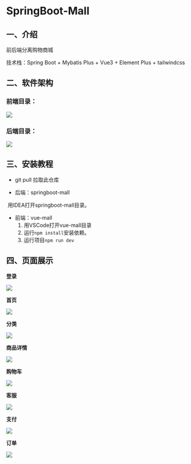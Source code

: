 # SpringBoot-Mall

## 一、介绍
前后端分离购物商城

技术栈：Spring Boot + Mybatis Plus + Vue3 + Element Plus + tailwindcss

## 二、软件架构

### 前端目录：

![](images\Snipaste_2024-05-22_11-26-19.jpg)

### 后端目录：

![](images\Snipaste_2024-05-22_11-34-21.jpg)

## 三、安装教程

- git pull 拉取此仓库

- 后端：springboot-mall

​			用IDEA打开springboot-mall目录。

- 前端：vue-mall
  1. 用VSCode打开vue-mall目录
  2. 运行`npm install`安装依赖。
  3. 运行项目`npm run dev`

## 四、页面展示

**登录**

![](images/Snipaste_2024-05-22_11-06-58.jpg)

**首页**

![](images/Snipaste_2024-05-22_10-55-20.jpg)

**分类**

![](images/Snipaste_2024-05-22_11-07-48.jpg)

**商品详情**

![](images/Snipaste_2024-05-22_11-06-34.jpg)

**购物车**

![](images/Snipaste_2024-05-22_11-07-33.jpg)

**客服**

![](images/Snipaste_2024-05-22_11-07-59.jpg)

**支付**

![](images/Snipaste_2024-05-22_13-03-52.jpg)

**订单**

![](images/Snipaste_2024-05-22_13-03-43.jpg)
